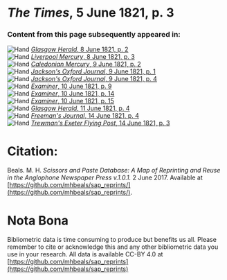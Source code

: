 # *The Times*, 5 June 1821, p. 3  
  
### Content from this page subsequently appeared in:  
![Hand](http://scissorsandpaste.net/wp-content/uploads/2017/06/smallhandpointer.png) [*Glasgow Herald*, 8 June 1821, p. 2](https://mhbeals.github.io/sap_html/Glasgow-Herald/Glasgow-Herald-8-June-1821-p-2)  
![Hand](http://scissorsandpaste.net/wp-content/uploads/2017/06/smallhandpointer.png) [*Liverpool Mercury*, 8 June 1821, p. 3](https://mhbeals.github.io/sap_html/Liverpool-Mercury/Liverpool-Mercury-8-June-1821-p-3)  
![Hand](http://scissorsandpaste.net/wp-content/uploads/2017/06/smallhandpointer.png) [*Caledonian Mercury*, 9 June 1821, p. 2](https://mhbeals.github.io/sap_html/Caledonian-Mercury/Caledonian-Mercury-9-June-1821-p-2)  
![Hand](http://scissorsandpaste.net/wp-content/uploads/2017/06/smallhandpointer.png) [*Jackson's Oxford Journal*, 9 June 1821, p. 1](https://mhbeals.github.io/sap_html/Jackson's-Oxford-Journal/Jackson's-Oxford-Journal-9-June-1821-p-1)  
![Hand](http://scissorsandpaste.net/wp-content/uploads/2017/06/smallhandpointer.png) [*Jackson's Oxford Journal*, 9 June 1821, p. 4](https://mhbeals.github.io/sap_html/Jackson's-Oxford-Journal/Jackson's-Oxford-Journal-9-June-1821-p-4)  
![Hand](http://scissorsandpaste.net/wp-content/uploads/2017/06/smallhandpointer.png) [*Examiner*, 10 June 1821, p. 9](https://mhbeals.github.io/sap_html/Examiner/Examiner-10-June-1821-p-9)  
![Hand](http://scissorsandpaste.net/wp-content/uploads/2017/06/smallhandpointer.png) [*Examiner*, 10 June 1821, p. 14](https://mhbeals.github.io/sap_html/Examiner/Examiner-10-June-1821-p-14)  
![Hand](http://scissorsandpaste.net/wp-content/uploads/2017/06/smallhandpointer.png) [*Examiner*, 10 June 1821, p. 15](https://mhbeals.github.io/sap_html/Examiner/Examiner-10-June-1821-p-15)  
![Hand](http://scissorsandpaste.net/wp-content/uploads/2017/06/smallhandpointer.png) [*Glasgow Herald*, 11 June 1821, p. 4](https://mhbeals.github.io/sap_html/Glasgow-Herald/Glasgow-Herald-11-June-1821-p-4)  
![Hand](http://scissorsandpaste.net/wp-content/uploads/2017/06/smallhandpointer.png) [*Freeman's Journal*, 14 June 1821, p. 4](https://mhbeals.github.io/sap_html/Freeman's-Journal/Freeman's-Journal-14-June-1821-p-4)  
![Hand](http://scissorsandpaste.net/wp-content/uploads/2017/06/smallhandpointer.png) [*Trewman's Exeter Flying Post*, 14 June 1821, p. 3](https://mhbeals.github.io/sap_html/Trewman's-Exeter-Flying-Post/Trewman's-Exeter-Flying-Post-14-June-1821-p-3)  


# Citation: 

Beals. M. H. *Scissors and Paste Database: A Map of Reprinting and Reuse in the Anglophone Newspaper Press v.1.0.1.* 2 June 2017. Available at [https://github.com/mhbeals/sap_reprints/](https://github.com/mhbeals/sap_reprints/). 

# Nota Bona

Bibliometric data is time consuming to produce but benefits us all. Please remember to cite or acknowledge this and any other bibliometric data you use in your research. All data is available CC-BY 4.0 at [https://github.com/mhbeals/sap_reprints](https://github.com/mhbeals/sap_reprints)